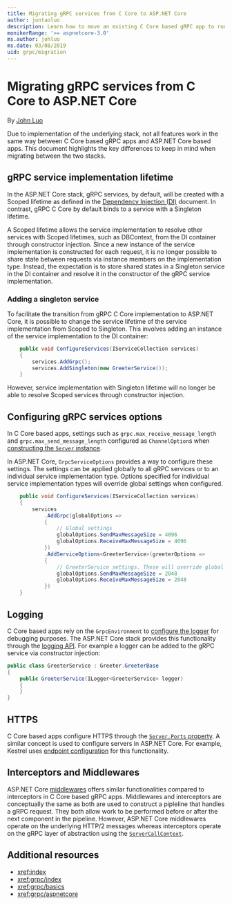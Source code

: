 ```yaml
---
title: Migrating gRPC services from C Core to ASP.NET Core
author: juntaoluo
description: Learn how to move an existing C Core based gRPC app to run on top of ASP.NET Core stack.
monikerRange: '>= aspnetcore-3.0'
ms.author: johluo
ms.date: 03/08/2019
uid: grpc/migration
---
```

# Migrating gRPC services from C Core to ASP.NET Core

By [John Luo](https://github.com/juntaoluo)

Due to implementation of the underlying stack, not all features work in the same way between C Core based gRPC apps and ASP.NET Core based apps. This document highlights the key differences to keep in mind when migrating between the two stacks.

## gRPC service implementation lifetime

In the ASP.NET Core stack, gRPC services, by default, will be created with a Scoped lifetime as defined in the [Dependency Injection (DI)](xref:fundamentals/dependency-injection) document. In contrast, gRPC C Core by default binds to a service with a Singleton lifetime.

A Scoped lifetime allows the service implementation to resolve other services with Scoped lifetimes, such as DBContext, from the DI container through constructor injection. Since a new instance of the service implementation is constructed for each request, it is no longer possible to share state between requests via instance members on the implementation type. Instead, the expectation is to store shared states in a Singleton service in the DI container and resolve it in the constructor of the gRPC service implementation.

### Adding a singleton service

To facilitate the transition from gRPC C Core implementation to ASP.NET Core, it is possible to change the service lifetime of the service implementation from Scoped to Singleton. This involves adding an instance of the service implementation to the DI container:

```csharp
    public void ConfigureServices(IServiceCollection services)
    {
        services.AddGrpc();
        services.AddSingleton(new GreeterService());
    }
```

However, service implementation with Singleton lifetime will no longer be able to resolve Scoped services through constructor injection.

## Configuring gRPC services options

In C Core based apps, settings such as `grpc.max_receive_message_length` and `grpc.max_send_message_length` configured as `ChannelOption`s when [constructing the `Server` instance](https://grpc.io/grpc/csharp/api/Grpc.Core.Server.html#Grpc_Core_Server__ctor_System_Collections_Generic_IEnumerable_Grpc_Core_ChannelOption__).

In ASP.NET Core, `GrpcServiceOptions` provides a way to configure these settings. The settings can be applied globally to all gRPC services or to an individual service implementation type. Options specified for individual service implementation types will override global settings when configured.

```csharp
    public void ConfigureServices(IServiceCollection services)
    {
        services
            .AddGrpc(globalOptions =>
            {
                // Global settings
                globalOptions.SendMaxMessageSize = 4096
                globalOptions.ReceiveMaxMessageSize = 4096
            })
            .AddServiceOptions<GreeterService>(greeterOptions =>
            {
                // GreeterService settings. These will override global settings
                globalOptions.SendMaxMessageSize = 2048
                globalOptions.ReceiveMaxMessageSize = 2048
            })
    }
```

## Logging

C Core based apps rely on the `GrpcEnvironment` to [configure the logger](https://grpc.io/grpc/csharp/api/Grpc.Core.GrpcEnvironment.html?q=size#Grpc_Core_GrpcEnvironment_SetLogger_Grpc_Core_Logging_ILogger_) for debugging purposes. The ASP.NET Core stack provides this functionality through the [logging API](xref:fundamentals/logging/index). For example a logger can be added to the gRPC service via constructor injection:

```csharp
public class GreeterService : Greeter.GreeterBase
{
    public GreeterService(ILogger<GreeterService> logger)
    {
    }
}
```

## HTTPS

C Core based apps configure HTTPS through the [`Server.Ports` property](https://grpc.io/grpc/csharp/api/Grpc.Core.Server.html#Grpc_Core_Server_Ports). A similar concept is used to configure servers in ASP.NET Core. For example, Kestrel uses [endpoint configuration](xref:fundamentals/servers/kestrel#endpoint-configuration) for this functionality.

## Interceptors and Middlewares

ASP.NET Core [middlewares](xref:fundamentals/middleware/index) offers similar functionalities compared to interceptors in C Core based gRPC apps. Middlewares and interceptors are conceptually the same as both are used to construct a pipleline that handles a gRPC request. They both allow work to be performed before or after the next component in the pipeline. However, ASP.NET Core middlewares operate on the underlying HTTP/2 messages whereas interceptors operate on the gRPC layer of abstraction using the [`ServerCallContext`](https://grpc.io/grpc/csharp/api/Grpc.Core.ServerCallContext.html).

## Additional resources

* <xref:index>
* <xref:grpc/index>
* <xref:grpc/basics>
* <xref:grpc/aspnetcore>